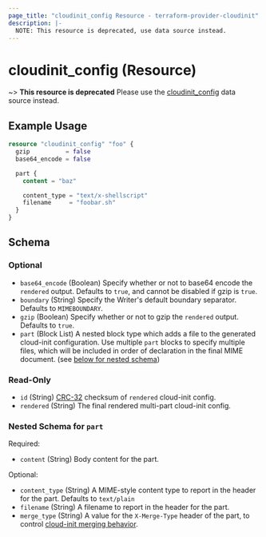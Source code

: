 ```yaml
---
page_title: "cloudinit_config Resource - terraform-provider-cloudinit"
description: |-
  NOTE: This resource is deprecated, use data source instead.
---
```


# cloudinit_config (Resource)

~> **This resource is deprecated** Please use the [cloudinit_config](https://registry.terraform.io/providers/hashicorp/cloudinit/latest/docs/data-sources/cloudinit_config)
  data source instead.

## Example Usage

```terraform
resource "cloudinit_config" "foo" {
  gzip          = false
  base64_encode = false

  part {
    content = "baz"

    content_type = "text/x-shellscript"
    filename     = "foobar.sh"
  }
}
```

<!-- schema generated by tfplugindocs -->
## Schema

### Optional

- `base64_encode` (Boolean) Specify whether or not to base64 encode the `rendered` output. Defaults to `true`, and cannot be disabled if gzip is `true`.
- `boundary` (String) Specify the Writer's default boundary separator. Defaults to `MIMEBOUNDARY`.
- `gzip` (Boolean) Specify whether or not to gzip the `rendered` output. Defaults to `true`.
- `part` (Block List) A nested block type which adds a file to the generated cloud-init configuration. Use multiple `part` blocks to specify multiple files, which will be included in order of declaration in the final MIME document. (see [below for nested schema](#nestedblock--part))

### Read-Only

- `id` (String) [CRC-32](https://pkg.go.dev/hash/crc32) checksum of `rendered` cloud-init config.
- `rendered` (String) The final rendered multi-part cloud-init config.

<a id="nestedblock--part"></a>
### Nested Schema for `part`

Required:

- `content` (String) Body content for the part.

Optional:

- `content_type` (String) A MIME-style content type to report in the header for the part. Defaults to `text/plain`
- `filename` (String) A filename to report in the header for the part.
- `merge_type` (String) A value for the `X-Merge-Type` header of the part, to control [cloud-init merging behavior](https://cloudinit.readthedocs.io/en/latest/reference/merging.html).
